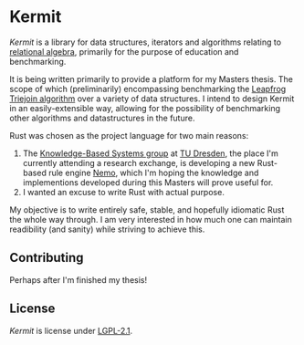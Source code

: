 # Kermit

*Kermit* is a library for data structures, iterators and algorithms relating to [relational algebra](https://en.wikipedia.org/wiki/Relational_algebra), primarily for the purpose of education and benchmarking.

It is being written primarily to provide a platform for my Masters thesis.
The scope of which (preliminarily) encompassing benchmarking the [Leapfrog Triejoin algorithm](https://arxiv.org/abs/1210.0481) over a variety of data structures.
I intend to design Kermit in an easily-extensible way, allowing for the possibility of benchmarking other algorithms and datastructures in the future.

Rust was chosen as the project language for two main reasons:
1. The [Knowledge-Based Systems group](https://iccl.inf.tu-dresden.de/web/Wissensbasierte_Systeme/en) at [TU Dresden](https://tu-dresden.de/), the place I'm currently attending a research exchange, is developing a new Rust-based rule engine [Nemo](https://github.com/knowsys/nemo), which I'm hoping the knowledge and implementions developed during this Masters will prove useful for.
2. I wanted an excuse to write Rust with actual purpose.

My objective is to write entirely safe, stable, and hopefully idiomatic Rust the whole way through. I am very interested in how much one can maintain readibility (and sanity) while striving to achieve this.

## Contributing

Perhaps after I'm finished my thesis!

## License

*Kermit* is license under [LGPL-2.1](https://www.gnu.org/licenses/old-licenses/lgpl-2.1.en.html).
